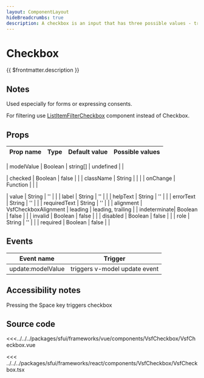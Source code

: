 ```yaml
---
layout: ComponentLayout
hideBreadcrumbs: true
description: A checkbox is an input that has three possible values - true, false, or indeterminate. When an indeterminate value is not used, these are effectively boolean checkboxes.
---
```

# Checkbox

{{ $frontmatter.description }}

<Generate />

## Notes

Used especially for forms or expressing consents.

For filtering use [ListItemFilterCheckbox]() component instead of Checkbox.

## Props

| Prop name    | Type                     | Default value | Possible values                        |
| ------------ | ------------------------ | ------------- | -------------------------------------- |

<!-- vue -->
| modelValue   | Boolean | string[]       | undefined     |                                        |
<!-- end vue -->
<!-- react -->
| checked      | Boolean                  | false         |                                        |
| className    | String                   |               |                                        |
| onChange     | Function                 |               |                                        |
<!-- end react -->
| value        | String                   | ''            |                                        |
| label        | String                   | ''            |                                        |
| helpText     | String                   | ''            |                                        |
| errorText    | String                   | ''            |                                        |
| requiredText | String                   | ''            |                                        |
| alignment    | VsfCheckboxAlignment    | leading       |   leading,  trailing                   |
| indeterminate| Boolean                  | false         |                                        |
| invalid      | Boolean                  | false         |                                        |
| disabled     | Boolean                  | false         |                                        |
| role         | String                   | ''            |                                        |
| required     | Boolean                  | false         |                                        |

<!-- vue -->
## Events

| Event name        |            Trigger             |
| ----------------- | :----------------------------: |
| update:modelValue | triggers v-model update event  |
<!-- end vue -->

## Accessibility notes

Pressing the Space key triggers checkbox

## Source code

<!-- vue -->
<<<../../../packages/sfui/frameworks/vue/components/VsfCheckbox/VsfCheckbox.vue
<!-- end vue -->
<!-- react -->
<<< ../../../packages/sfui/frameworks/react/components/VsfCheckbox/VsfCheckbox.tsx
<!-- end react -->
